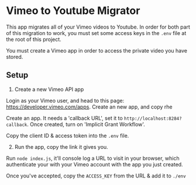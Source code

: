 # Vimeo to Youtube Migrator

This app migrates all of your Vimeo videos to Youtube.
In order for both part of this migration to work, you must set
some access keys in the `.env` file at the root of this project.

You must create a Vimeo app in order to access the private video you have stored.

## Setup

1. Create a new Vimeo API app

  Login as your Vimeo user, and head to this page: https://developer.vimeo.com/apps. Create an new app, and copy rhe

  Create an app. It needs a 'callback URL', set it to `http://localhost:8284?callback`. Once created, turn on 'Implicit Grant Workflow'.

  Copy the client ID & access token into the `.env` file.

2. Run the app, copy the link it gives you.

  Run `node index.js`, it'll console log a URL to visit in your browser, which authenticate your with your Vimeo account with the app you just created.

  Once you've accepted, copy the `ACCESS_KEY` from the URL & add it to `./env`
